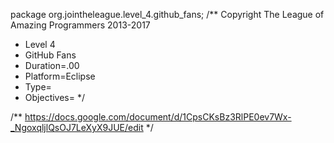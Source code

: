 package org.jointheleague.level_4.github_fans;
/** Copyright The League of Amazing Programmers 2013-2017
 *    Level 4
 *    GitHub Fans
 *    Duration=.00
 *    Platform=Eclipse
 *    Type=
 *    Objectives=
*/

/**
https://docs.google.com/document/d/1CpsCKsBz3RlPE0ev7Wx-_NgoxqljlQsOJ7LeXyX9JUE/edit
*/